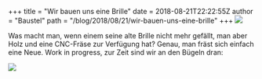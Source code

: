 +++
title = "Wir bauen uns eine Brille"
date = 2018-08-21T22:22:55Z
author = "Baustel"
path = "/blog/2018/08/21/wir-bauen-uns-eine-brille"
+++
[![](/media/IMG_20180821_230946.serendipityThumb.jpg)](/media/IMG_20180821_230946.jpg)

Was macht man, wenn einem seine alte Brille nicht mehr gefällt, man aber
Holz und eine CNC-Fräse zur Verfügung hat? Genau, man fräst sich einfach
eine Neue. Work in progress, zur Zeit sind wir an den Bügeln dran:

[![](/media/IMG_20180821_230653.serendipityThumb.jpg)](/media/IMG_20180821_230653.jpg)
